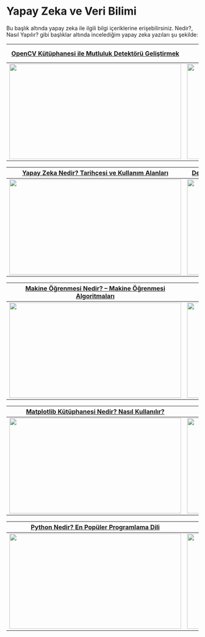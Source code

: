 # Yapay Zeka ve Veri Bilimi
Bu başlık altında yapay zeka ile ilgili bilgi içeriklerine erişebilirsiniz. Nedir?, Nasıl Yapılır? gibi başlıklar altında incelediğim yapay zeka yazıları şu şekilde:

[OpenCV Kütüphanesi ile Mutluluk Detektörü Geliştirmek](https://teknoloji.org/opencv-kutuphanesi-ile-mutluluk-detektoru-gelistirmek/) |  [Keras Kütüphanesi Nedir? Derin Öğrenme Modeli Oluşturmak](https://teknoloji.org/keras-kutuphanesi-nedir-derin-ogrenme-modeli-olusturma/)
:-------------------------:|:-------------------------:
<img src="https://teknoloji.org/wp-content/uploads/2020/09/opencv-ile-mutluluk-detektoru.jpg.webp" width="450" height="250"> |  <img src="https://teknoloji.org/wp-content/uploads/2020/09/keras-kutuphanesi-nedir.jpg.webp" width="450" height="250">


[Yapay Zeka Nedir? Tarihçesi ve Kullanım Alanları](https://teknoloji.org/yapay-zeka-nedir-tarihcesi-ve-kullanim-alanlari/) |  [Derin Öğrenme Nedir? Yapay Sinir Ağları Ne İşe Yarar?](https://teknoloji.org/derin-ogrenme-nedir-yapay-sinir-aglari-ne-ise-yarar/)
:-------------------------:|:-------------------------:
<img src="https://teknoloji.org/wp-content/uploads/2020/08/yapay-zeka-nedir.jpg.webp" width="450" height="250"> |  <img src="https://teknoloji.org/wp-content/uploads/2020/08/derin-ogrenme-nedir.jpg.webp" width="450" height="250">


[Makine Öğrenmesi Nedir? – Makine Öğrenmesi Algoritmaları](https://teknoloji.org/makine-ogrenmesi-nedir-makine-ogrenmesi-algoritmalari/) |  [Seaborn Kütüphanesi Nedir? Nasıl Kullanılır?](https://teknoloji.org/seaborn-kutuphanesi-nedir-nasil-kullanilir/)
:-------------------------:|:-------------------------:
<img src="https://teknoloji.org/wp-content/uploads/2020/08/makine-ogrenmesi-nedir.jpg.webp" width="450" height="250"> |  <img src="https://teknoloji.org/wp-content/uploads/2020/07/seaborn-1.jpg.webp" width="450" height="250">


[Matplotlib Kütüphanesi Nedir? Nasıl Kullanılır?](https://teknoloji.org/matplotlib-kutuphanesi-nedir-nasil-kullanilir/) |  [Numpy Kütüphanesi Nedir? Nasıl Kullanılır?](https://teknoloji.org/numpy-kutuphanesi-nedir-nasil-kullanilir/)
:-------------------------:|:-------------------------:
<img src="https://teknoloji.org/wp-content/uploads/2020/06/matplotlib.jpg.webp" width="450" height="250"> |  <img src="https://teknoloji.org/wp-content/uploads/2020/06/numpy.png.webp" width="450" height="250">

[Python Nedir? En Popüler Programlama Dili](https://teknoloji.org/python-nedir/) |  [Selenium Kütüphanesi Nedir? Nasıl Kullanılır?](https://teknoloji.org/selenium-kutuphanesi-nedir-nasil-kullanilir/)
:-------------------------:|:-------------------------:
<img src="https://teknoloji.org/wp-content/uploads/2020/06/python.jpg.webp" width="450" height="250"> |  <img src="https://teknoloji.org/wp-content/uploads/2020/09/selenium-nedir.png.webp" width="450" height="250">
